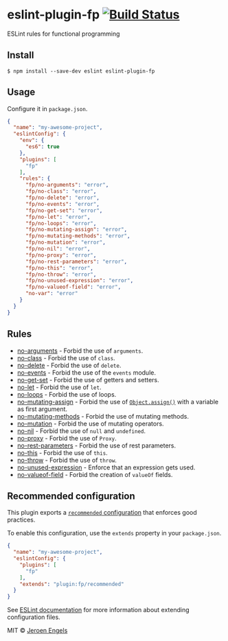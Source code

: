 # eslint-plugin-fp [![Build Status](https://travis-ci.org/jfmengels/eslint-plugin-fp.svg?branch=master)](https://travis-ci.org/jfmengels/eslint-plugin-fp)

ESLint rules for functional programming


## Install

```
$ npm install --save-dev eslint eslint-plugin-fp
```

## Usage

Configure it in `package.json`.

<!-- EXAMPLE_CONFIGURATION:START -->
```json
{
  "name": "my-awesome-project",
  "eslintConfig": {
    "env": {
      "es6": true
    },
    "plugins": [
      "fp"
    ],
    "rules": {
      "fp/no-arguments": "error",
      "fp/no-class": "error",
      "fp/no-delete": "error",
      "fp/no-events": "error",
      "fp/no-get-set": "error",
      "fp/no-let": "error",
      "fp/no-loops": "error",
      "fp/no-mutating-assign": "error",
      "fp/no-mutating-methods": "error",
      "fp/no-mutation": "error",
      "fp/no-nil": "error",
      "fp/no-proxy": "error",
      "fp/no-rest-parameters": "error",
      "fp/no-this": "error",
      "fp/no-throw": "error",
      "fp/no-unused-expression": "error",
      "fp/no-valueof-field": "error",
      "no-var": "error"
    }
  }
}
```
<!-- EXAMPLE_CONFIGURATION:END -->


## Rules

<!-- RULES:START -->
- [no-arguments](docs/rules/no-arguments.md) - Forbid the use of `arguments`.
- [no-class](docs/rules/no-class.md) - Forbid the use of `class`.
- [no-delete](docs/rules/no-delete.md) - Forbid the use of `delete`.
- [no-events](docs/rules/no-events.md) - Forbid the use of the `events` module.
- [no-get-set](docs/rules/no-get-set.md) - Forbid the use of getters and setters.
- [no-let](docs/rules/no-let.md) - Forbid the use of `let`.
- [no-loops](docs/rules/no-loops.md) - Forbid the use of loops.
- [no-mutating-assign](docs/rules/no-mutating-assign.md) - Forbid the use of [`Object.assign()`](https://developer.mozilla.org/en-US/docs/Web/JavaScript/Reference/Global_Objects/Object/assign) with a variable as first argument.
- [no-mutating-methods](docs/rules/no-mutating-methods.md) - Forbid the use of mutating methods.
- [no-mutation](docs/rules/no-mutation.md) - Forbid the use of mutating operators.
- [no-nil](docs/rules/no-nil.md) - Forbid the use of `null` and `undefined`.
- [no-proxy](docs/rules/no-proxy.md) - Forbid the use of `Proxy`.
- [no-rest-parameters](docs/rules/no-rest-parameters.md) - Forbid the use of rest parameters.
- [no-this](docs/rules/no-this.md) - Forbid the use of `this`.
- [no-throw](docs/rules/no-throw.md) - Forbid the use of `throw`.
- [no-unused-expression](docs/rules/no-unused-expression.md) - Enforce that an expression gets used.
- [no-valueof-field](docs/rules/no-valueof-field.md) - Forbid the creation of `valueOf` fields.

<!-- RULES:END -->

## Recommended configuration

This plugin exports a [`recommended` configuration](index.js) that enforces good practices.

To enable this configuration, use the `extends` property in your `package.json`.

```json
{
  "name": "my-awesome-project",
  "eslintConfig": {
    "plugins": [
      "fp"
    ],
    "extends": "plugin:fp/recommended"
  }
}
```

See [ESLint documentation](http://eslint.org/docs/user-guide/configuring#extending-configuration-files) for more information about extending configuration files.

MIT © [Jeroen Engels](https://github.com/jfmengels)
